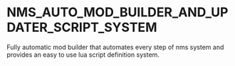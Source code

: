 # NMS_AUTO_MOD_BUILDER_AND_UPDATER_SCRIPT_SYSTEM
Fully automatic mod builder that automates every step of nms system and provides an easy to use lua script definition system.
